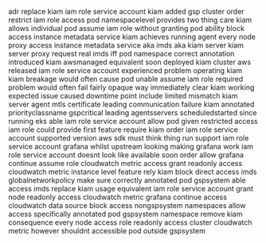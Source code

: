 adr replace kiam iam role service account kiam added gsp cluster order restrict iam role access pod namespacelevel provides two thing care kiam allows individual pod assume iam role without granting pod ability block access instance metadata service kiam achieves running agent every node proxy access instance metadata service aka imds aka kiam server kiam server proxy request real imds iff pod namespace correct annotation introduced kiam awsmanaged equivalent soon deployed kiam cluster aws released iam role service account experienced problem operating kiam kiam breakage would often cause pod unable assume iam role required problem would often fail fairly opaque way immediately clear kiam working expected issue caused downtime point include limited mismatch kiam server agent mtls certificate leading communication failure kiam annotated priorityclassname gspcritical leading agentsservers scheduledstarted since running eks able iam role service account allow pod given restricted access iam role could provide first feature require kiam order iam role service account supported version aws sdk must think thing run support iam role service account grafana whilst upstream looking making grafana work iam role service account doesnt look like available soon order allow grafana continue assume role cloudwatch metric access grant readonly access cloudwatch metric instance level feature rely kiam block direct access imds globalnetworkpolicy make sure correctly annotated pod gspsystem able access imds replace kiam usage equivalent iam role service account grant node readonly access cloudwatch metric grafana continue access cloudwatch data source block access nongspsystem namespaces allow access specifically annotated pod gspsystem namespace remove kiam consequence every node access role readonly access cluster cloudwatch metric however shouldnt accessible pod outside gspsystem